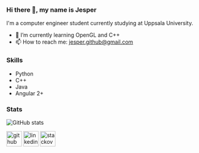 ### Hi there 👋, my name is Jesper

I'm a computer engineer student currently studying at Uppsala University. 

- 🌱 I’m currently learning OpenGL and C++
- 📫 How to reach me: jesper.github@gmail.com 

### Skills

* Python
* C++
* Java
* Angular 2+

### Stats

![GitHub stats](https://github-readme-stats.vercel.app/api?username=JesperGlas&show_icons=true)  

[<img src='https://cdn.jsdelivr.net/npm/simple-icons@3.0.1/icons/github.svg' alt='github' height='40'>](https://github.com/JesperGlas)  [<img src='https://cdn.jsdelivr.net/npm/simple-icons@3.0.1/icons/linkedin.svg' alt='linkedin' height='40'>](https://www.linkedin.com/in/jesper-glas-b51b6b198/)  [<img src='https://cdn.jsdelivr.net/npm/simple-icons@3.0.1/icons/stackoverflow.svg' alt='stackoverflow' height='40'>](https://stackoverflow.com/users/12502042/jesper) 
